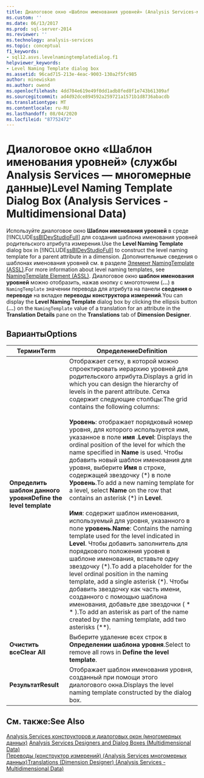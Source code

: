 ```yaml
---
title: Диалоговое окно «Шаблон именования уровней» (Analysis Services-многомерные данные) | Документация Майкрософт
ms.custom: ''
ms.date: 06/13/2017
ms.prod: sql-server-2014
ms.reviewer: ''
ms.technology: analysis-services
ms.topic: conceptual
f1_keywords:
- sql12.asvs.levelnamingtemplatedialog.f1
helpviewer_keywords:
- Level Naming Template dialog box
ms.assetid: 96cad715-213e-4eac-9003-130a2f5fc985
author: minewiskan
ms.author: owend
ms.openlocfilehash: 4dd704e619e49f0dd1adb8fed8f1e743b61309af
ms.sourcegitcommit: ad4d92dce894592a259721a1571b1d8736abacdb
ms.translationtype: MT
ms.contentlocale: ru-RU
ms.lasthandoff: 08/04/2020
ms.locfileid: "87752472"
---
```

# <a name="level-naming-template-dialog-box-analysis-services---multidimensional-data"></a><span data-ttu-id="36430-102">Диалоговое окно «Шаблон именования уровней» (службы Analysis Services — многомерные данные)</span><span class="sxs-lookup"><span data-stu-id="36430-102">Level Naming Template Dialog Box (Analysis Services - Multidimensional Data)</span></span>
  <span data-ttu-id="36430-103">Используйте диалоговое окно **Шаблон именования уровней** в среде [!INCLUDE[ssBIDevStudioFull](../includes/ssbidevstudiofull-md.md)] для создания шаблона именования уровней родительского атрибута измерения.</span><span class="sxs-lookup"><span data-stu-id="36430-103">Use the **Level Naming Template** dialog box in [!INCLUDE[ssBIDevStudioFull](../includes/ssbidevstudiofull-md.md)] to construct the level naming template for a parent attribute in a dimension.</span></span> <span data-ttu-id="36430-104">Дополнительные сведения о шаблонах именования уровней см. в разделе [Элемент NamingTemplate (ASSL)](https://docs.microsoft.com/bi-reference/assl/properties/namingtemplate-element-assl).</span><span class="sxs-lookup"><span data-stu-id="36430-104">For more information about level naming templates, see [NamingTemplate Element &#40;ASSL&#41;](https://docs.microsoft.com/bi-reference/assl/properties/namingtemplate-element-assl).</span></span> <span data-ttu-id="36430-105">Диалоговое окно **шаблон именования уровней** можно отобразить, нажав кнопку с многоточием (**...**) в `NamingTemplate` значении перевода для атрибута на панели **сведения о переводе** на вкладке **переводы** **конструктора измерений**.</span><span class="sxs-lookup"><span data-stu-id="36430-105">You can display the **Level Naming Template** dialog box by clicking the ellipsis button (**...**) on the `NamingTemplate` value of a translation for an attribute in the **Translation Details** pane on the **Translations** tab of **Dimension Designer**.</span></span>  
  
## <a name="options"></a><span data-ttu-id="36430-106">Варианты</span><span class="sxs-lookup"><span data-stu-id="36430-106">Options</span></span>  
  
|<span data-ttu-id="36430-107">Термин</span><span class="sxs-lookup"><span data-stu-id="36430-107">Term</span></span>|<span data-ttu-id="36430-108">Определение</span><span class="sxs-lookup"><span data-stu-id="36430-108">Definition</span></span>|  
|----------|----------------|  
|<span data-ttu-id="36430-109">**Определить шаблон данного уровня**</span><span class="sxs-lookup"><span data-stu-id="36430-109">**Define the level template**</span></span>|<span data-ttu-id="36430-110">Отображает сетку, в которой можно спроектировать иерархию уровней для родительского атрибута.</span><span class="sxs-lookup"><span data-stu-id="36430-110">Displays a grid in which you can design the hierarchy of levels in the parent attribute.</span></span> <span data-ttu-id="36430-111">Сетка содержит следующие столбцы:</span><span class="sxs-lookup"><span data-stu-id="36430-111">The grid contains the following columns:</span></span><br /><br /> <span data-ttu-id="36430-112">**Уровень**: отображает порядковый номер уровня, для которого используется имя, указанное в поле **имя** .</span><span class="sxs-lookup"><span data-stu-id="36430-112">**Level**: Displays the ordinal position of the level for which the name specified in **Name** is used.</span></span> <span data-ttu-id="36430-113">Чтобы добавить новый шаблон именования для уровня, выберите **Имя** в строке, содержащей звездочку (\*) в поле **Уровень**.</span><span class="sxs-lookup"><span data-stu-id="36430-113">To add a new naming template for a level, select **Name** on the row that contains an asterisk (\*) in **Level**.</span></span><br /><br /> <span data-ttu-id="36430-114">**Имя**: содержит шаблон именования, используемый для уровня, указанного в поле **уровень**.</span><span class="sxs-lookup"><span data-stu-id="36430-114">**Name**: Contains the naming template used for the level indicated in **Level**.</span></span> <span data-ttu-id="36430-115">Чтобы добавить заполнитель для порядкового положения уровня в шаблоне именования, вставьте одну звездочку (\*).</span><span class="sxs-lookup"><span data-stu-id="36430-115">To add a placeholder for the level ordinal position in the naming template, add a single asterisk (\*).</span></span> <span data-ttu-id="36430-116">Чтобы добавить звездочку как часть имени, созданного с помощью шаблона именования, добавьте две звездочки ( \* \* ).</span><span class="sxs-lookup"><span data-stu-id="36430-116">To add an asterisk as part of the name created by the naming template, add two asterisks (\*\*).</span></span>|  
|<span data-ttu-id="36430-117">**Очистить все**</span><span class="sxs-lookup"><span data-stu-id="36430-117">**Clear All**</span></span>|<span data-ttu-id="36430-118">Выберите удаление всех строк в **Определении шаблона уровня**.</span><span class="sxs-lookup"><span data-stu-id="36430-118">Select to remove all rows in **Define the level template**.</span></span>|  
|<span data-ttu-id="36430-119">**Результат**</span><span class="sxs-lookup"><span data-stu-id="36430-119">**Result**</span></span>|<span data-ttu-id="36430-120">Отображает шаблон именования уровня, созданный при помощи этого диалогового окна.</span><span class="sxs-lookup"><span data-stu-id="36430-120">Displays the level naming template constructed by the dialog box.</span></span>|  
  
## <a name="see-also"></a><span data-ttu-id="36430-121">См. также:</span><span class="sxs-lookup"><span data-stu-id="36430-121">See Also</span></span>  
 <span data-ttu-id="36430-122">[Analysis Services конструкторов и диалоговых окон &#40;многомерных данных&#41;](analysis-services-designers-and-dialog-boxes-multidimensional-data.md) </span><span class="sxs-lookup"><span data-stu-id="36430-122">[Analysis Services Designers and Dialog Boxes &#40;Multidimensional Data&#41;](analysis-services-designers-and-dialog-boxes-multidimensional-data.md) </span></span>  
 [<span data-ttu-id="36430-123">Переводы &#40;конструктор измерений&#41; &#40;Analysis Services многомерных данных&#41;</span><span class="sxs-lookup"><span data-stu-id="36430-123">Translations &#40;Dimension Designer&#41; &#40;Analysis Services - Multidimensional Data&#41;</span></span>](translations-dimension-designer-analysis-services-multidimensional-data.md)  
  
  
